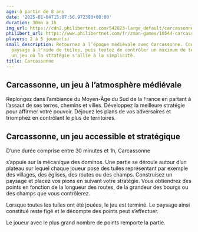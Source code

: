 ```yaml
---
age: à partir de 8 ans
date: '2025-01-04T15:07:56.972390+00:00'
duration: 30mn à 1h
img_url: https://cdn2.philibertnet.com/542823-large_default/carcassonne-vf.jpg
philibert_url: https://www.philibertnet.com/fr/zman-games/10544-carcassonne-vf-3558380096337.html
players: 2 à 5 joueur(s)
small_description: Retournez à l’époque médiévale avec Carcassonne. Construisez un
  paysage à l’aide de tuiles, puis tentez de contrôler un maximum de territoires.
  un jeu où la stratégie s'allie à la simplicité.
title: Carcassonne
---
```




Carcassonne, un jeu à l’atmosphère médiévale
--------------------------------------------

Replongez dans l’ambiance du Moyen-Âge du Sud de la France en partant à l’assaut de ses terres, chemins et villes. Développez la meilleure stratégie pour affirmer votre pouvoir. Déjouez les plans de vos adversaires et triomphez en contrôlant le plus de territoires.

Carcassonne, un jeu accessible et stratégique
---------------------------------------------

D’une durée comprise entre 30 minutes et 1h,
Carcassonne

s’appuie sur la mécanique des dominos. Une partie se déroule autour d’un plateau sur lequel chaque joueur pose des tuiles représentant par exemple des villages, des églises, des routes ou des champs. Construisez un paysage et placez vos pions en suivant votre stratégie. Vous obtiendrez des points en fonction de la longueur des routes, de la grandeur des bourgs ou des champs que vous contrôlerez.
  


Lorsque toutes les tuiles ont été jouées, le jeu est terminé. Le paysage ainsi constitué reste figé et le décompte des points peut s’effectuer.

Le joueur avec le plus grand nombre de points remporte la partie.